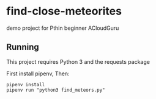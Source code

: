 # find-close-meteorites
demo project for Pthin beginner ACloudGuru

## Running

This project requires Python 3 and the requests package

First install pipenv, Then:

```
pipenv install
pipenv run "python3 find_meteors.py"
```

